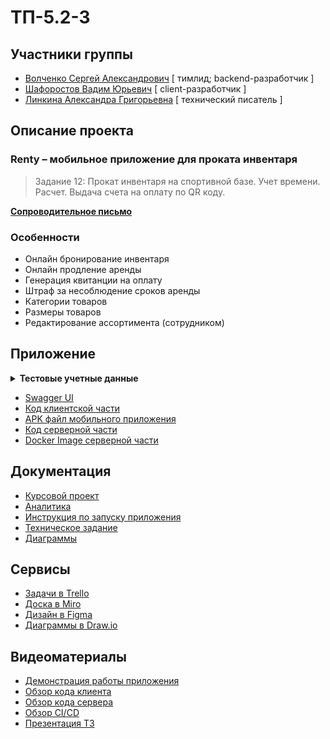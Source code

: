 # ТП-5.2-3
## Участники группы
- [Волченко Сергей Александрович](https://github.com/sevolchenko) [ тимлид; backend-разработчик ]
- [Шафоростов Вадим Юрьевич](https://github.com/MiSticksman) [ client-разработчик ]
- [Линкина Александра Григорьевна](https://github.com/linkina02) [ технический писатель ]

## Описание проекта
### Renty – мобильное приложение для проката инвентаря
> Задание 12: Прокат инвентаря на спортивной базе. Учет времени. Расчет. Выдача счета на оплату по QR коду.

[**Сопроводительное письмо**](docs/Сопроводильное%20письмо.pdf)

### Особенности
- Онлайн бронирование инвентаря
- Онлайн продление аренды
- Генерация квитанции на оплату
- Штраф за несоблюдение сроков аренды
- Категории товаров
- Размеры товаров
- Редактирование ассортимента (сотрудником)

## Приложение
<details>
    <summary><strong>Тестовые учетные данные</strong></summary>
    <table style="border: none">
        <tr><th>Роль</th><th>Логин</th><th>Пароль</th></tr>
        <tr><td>Сотрудник</td><td>se.volchenko@ya.ru</td><td>sergey</td></tr>
        <tr><td>Пользователь</td><td>vadim02101@gmail.com</td><td>vadim</td></tr>
    </table>
</details>

- [Swagger UI](https://renty-api-sevolchenko.cloud.okteto.net/swagger-ui)
- [Код клиентской части](app/client/Renty-client)
- [APK файл мобильного приложения](app/client/app-release.apk)
- [Код серверной части](app/server)
- [Docker Image серверной части](https://github.com/sevolchenko/renty/pkgs/container/renty%2Fserver)

## Документация
- [Курсовой проект](docs/Курсовой%20проект.pdf)
- [Аналитика](docs/analytics)
- [Инструкция по запуску приложения](docs/Инструкция%20по%20запуску.pdf)
- [Техническое задание](docs/Техническое%20задание.pdf)
- [Диаграммы](docs/diagrams)

## Сервисы
- [Задачи в Trello](https://trello.com/b/8XYZKktR/renty)
- [Доска в Miro](https://miro.com/app/board/uXjVMfMfX_M=/)
- [Дизайн в Figma](https://www.figma.com/file/0UBSbFquRYT1QXGyrH6JiV/Renty?node-id=0%3A1&t=63ZOD7RdBsDtvM6V-1)
- [Диаграммы в Draw.io](https://app.diagrams.net/#G1lqZKVPA-b3Bo-5tVm31jjGfLrGbnOb2S)

## Видеоматериалы
- [Демонстрация работы приложения](https://youtu.be/tL0qWAL8syM)
- [Обзор кода клиента](https://youtu.be/JL9Ml30094s)
- [Обзор кода сервера](https://youtu.be/ihYhbQIj50Q)
- [Обзор CI/CD](https://youtu.be/jRfpYkCgJF4)
- [Презентация ТЗ](https://youtu.be/SlOl7-O6T2s)
